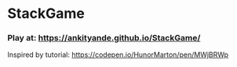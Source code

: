 # StackGame

### Play at: https://ankityande.github.io/StackGame/

Inspired by tutorial: https://codepen.io/HunorMarton/pen/MWjBRWp
